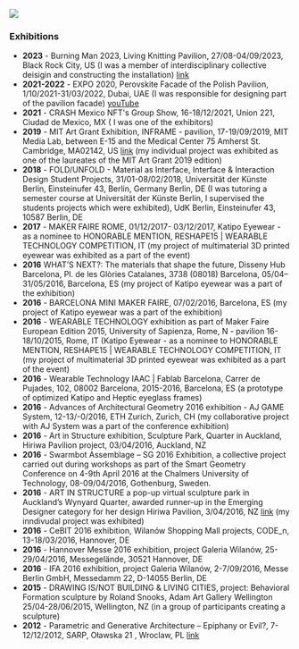 
![](./assets/graphics-master-areas.png)

### Exhibitions
- **2023** - Burning Man 2023, Living Knitting Pavilion, 27/08-04/09/2023, Black Rock City, US (I was a member of interdisciplinary collective deisigin and constructing the installation) [link](https://livingknit.work/)
- **2021-2022** - EXPO 2020, Perovskite Facade of the Polish Pavilion, 1/10/2021-31/03/2022, Dubai, UAE (I was responsible for designing part of the pavilion facade) [youTube](https://www.youtube.com/watch?v=ZaatwNpfhCA)
- **2021** - CRASH Mexico NFT's Group Show, 16-18/12/2021, Union 221, Ciudad de Mexico, MX ( I was one of the exhibitors)
- **2019** - MIT Art Grant Exhibition, INFRAME - pavilion, 17-19/09/2019, MIT Media Lab, between E-15 and the Medical Center 75 Amherst St. Cambridge, MA02142, US [link](https://judytacichocka.wixsite.com/inframe) (my individual project was exhibited as one of the laureates of the MIT Art Grant 2019 edition)
- **2018** - FOLD/UNFOLD - Material as Interface, Interface & Interaction Design Student Projects, 31/01-08/02/2018, Universität der Künste Berlin, Einsteinufer 43, Berlin, Germany Berlin, DE (I was tutoring a semester course at Universität der Künste Berlin, I supervised the students projects which were exhibited), UdK Berlin, Einsteinufer 43, 10587 Berlin, DE
- **2017** - MAKER FAIRE ROME, 01/12/2017- 03/12/2017, Katipo Eyewear - as a nominee to HONORABLE MENTION, RESHAPE15 | WEARABLE TECHNOLOGY COMPETITION, IT (my project of multimaterial 3D printed eyewear was exhibited as a part of the event)
- **2016** WHAT’S NEXT?: The materials that shape the future,  Disseny Hub Barcelona, Pl. de les Glòries Catalanes, 3738 (08018) Barcelona, 05/04–31/05/2016, Barcelona, ES (my project of Katipo eyewear was a part of the exhibition)
- **2016** - BARCELONA MINI MAKER FAIRE,  07/02/2016,  Barcelona, ES (my project of Katipo eyewear was a part of the exhibition)
- **2016** - WEARABLE TECHNOLOGY exhibition as part of Maker Faire European Edition 2015, University of Sapienza, Rome, N - pavilion 16-18/10/2015, Rome, IT (Katipo Eyewear - as a nominee to HONORABLE MENTION, RESHAPE15 | WEARABLE TECHNOLOGY COMPETITION, IT (my project of multimaterial 3D printed eyewear was exhibited as a part of the event)
- **2016** - Wearable Technology  IAAC | Fablab Barcelona, Carrer de Pujades, 102, 08002 Barcelona, 2015-2016, Barcelona, ES (a prototype of optimized Katipo and Heptic eyeglass frames)
- **2016** - Advances of Architectural Geometry 2016 exhibition - AJ GAME System, 12-13/-0/2016, ETH Zurich, Zurich, CH  (my collaborative project with AJ System was a part of the conference exhibition)
- **2016** - Art in Structure exhibition, Sculpture Park, Quarter in Auckland, Hiriwa Pavilion project, 03/04/2016, Auckland, NZ
- **2016** - Swarmbot Assemblage – SG 2016 Exhibition, a collective project carried out during workshops as part of the Smart Geometry Conference on 4-9th April 2016 at the Chalmers University of Technology, 08-09/04/2016, Gothenburg, Sweden.
- **2016** - ART IN STRUCTURE a pop-up virtual sculpture park in Auckland’s Wynyard Quarter, awarded runner-up in the Emerging Designer category for her design Hiriwa Pavilion,  3/04/2016, NZ [link](https://concreteplayground.com/auckland/event/art-in-structure) (my inndivudal project was exhibited)
- **2016** - CeBIT 2016 exhibition, Wilanów Shopping Mall projects, CODE_n, 13-18/03/2016, Hannover, DE
- **2016** - Hannover Messe 2016 exhibition, project Galeria Wilanów, 25-29/04/2016, Messegelände, 30521 Hannover, DE
- **2016** - IFA 2016 exhibition, project Galeria Wilanów, 2-7/09/2016, Messe Berlin GmbH, Messedamm 22, D-14055 Berlin, DE
- **2015** - DRAWING IS/NOT BUILDING & LIVING CITIES, project: Behavioral Formation sculpture by Roland Snooks, Adam Art Gallery Wellington 25/04-28/06/2015, Wellington, NZ (in a group of participants creating a sculpture)
- **2012** - Parametric and Generative Architecture –  Epiphany or Evil?, 7-12/12/2012, SARP, Oławska 21 , Wroclaw, PL [link](https://labdigifab.wordpress.com/events/exhibition-2012/)
